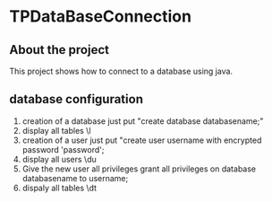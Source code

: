 # TPDataBaseConnection
## About the project

This project shows how to connect to a database using java.
## database configuration
1. creation of a database
just put "create database databasename;"
2. display all tables
\l
3. creation of a user
just put "create user username with encrypted password 'password';
4. display all users
\du
5. Give the new user all privileges
grant all privileges on database databasename to username;
6. dispaly all tables
\dt